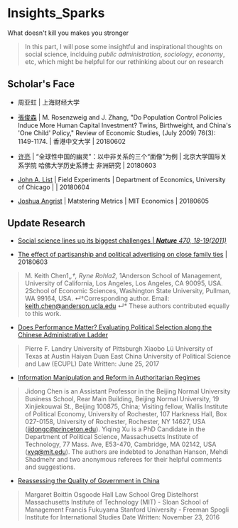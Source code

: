 # Insights_Sparks
 What doesn't kill you makes you stronger

>In this part, I will pose some insightful and inspirational thoughts on social science, inclduing *public administration*, 
*sociology*, *economy*, etc, which might be helpful for our rethinking about our on research

## Scholar's Face
* 周亚虹 | 上海财经大学

* [張俊森](http://www.econ.cuhk.edu.hk/econ/en-gb/people/faculty?view=faculty&id=jszhang) | M. Rosenzweig and J. Zhang, "Do Population Control Policies Induce More Human Capital Investment? Twins, Birthweight, and China's 'One Child' Policy," Review of Economic Studies, (July 2009) 76(3): 1149-1174. | 香港中文大学 | 20180602

* [许亮](http://www.sis.pku.edu.cn/teachers/xuliang17/) | “全球性中国的幽灵”：以中非关系的三个“面像”为例 | 北京大学国际关系学院 哈佛大学历史系博士 非洲研究 | 20180603

* [John A. List](http://www.nber.org/people/john_list) | Field Experiments | Department of Economics, University of Chicago | | 20180604

* [Joshua Angrist](http://economics.mit.edu/faculty/angrist/publications) | Matstering Metrics | MIT Economics | 20180605

## Update Research
* [Social science lines up its biggest challenges | ***Nature** 470, 18-19(2011)*](https://github.com/QihaoTom/Insights_Sparks_SocialScience/blob/master/%E7%A4%BE%E4%BC%9A%E7%A7%91%E5%AD%A6%E7%9A%84%E5%8D%81%E5%A4%A7%E9%97%AE%E9%A2%98%20%7C%200419.md) 

* [The effect of partisanship and political advertising on close family ties](http://science.sciencemag.org/content/360/6392/1020/tab-article-info) | 20180603
>M. Keith Chen1,*,†, Ryne Rohla2,*
1Anderson School of Management, University of California, Los Angeles, Los Angeles, CA 90095, USA.
2School of Economic Sciences, Washington State University, Pullman, WA 99164, USA.
↵†Corresponding author. Email: keith.chen@anderson.ucla.edu
↵* These authors contributed equally to this work.

* [Does Performance Matter? Evaluating Political Selection along the Chinese Administrative Ladder](https://papers.ssrn.com/sol3/papers.cfm?abstract_id=2452482)
>Pierre F. Landry
University of Pittsburgh
Xiaobo Lü
University of Texas at Austin
Haiyan Duan
East China University of Political Science and Law (ECUPL)
Date Written: June 25, 2017

* [Information Manipulation and Reform in Authoritarian Regimes](https://www.cambridge.org/core/journals/political-science-research-and-methods/article/div-classtitleinformation-manipulation-and-reform-in-authoritarian-regimesa-hreffn1-ref-typefnadiv/4738BBB622713AA29030A5615B52062C)
>Jidong Chen is an Assistant Professor in the Beijing Normal University Business School, Rear Main Building, Beijing Normal University, 19 Xinjiekouwai St., Beijing 100875, China; Visiting fellow, Wallis Institute of Political Economy, University of Rochester, 107 Harkness Hall, Box 027-0158, University of Rochester, Rochester, NY 14627, USA (jidongc@princeton.edu). Yiqing Xu is a PhD Candidate in the Department of Political Science, Massachusetts Institute of Technology, 77 Mass. Ave, E53-470, Cambridge, MA 02142, USA (xyq@mit.edu). The authors are indebted to Jonathan Hanson, Mehdi Shadmehr and two anonymous referees for their helpful comments and suggestions.

* [Reassessing the Quality of Government in China](https://papers.ssrn.com/sol3/papers.cfm?abstract_id=2875244)
>Margaret Boittin
Osgoode Hall Law School
Greg Distelhorst
Massachusetts Institute of Technology (MIT) - Sloan School of Management
Francis Fukuyama
Stanford University - Freeman Spogli Institute for International Studies
Date Written: November 23, 2016
